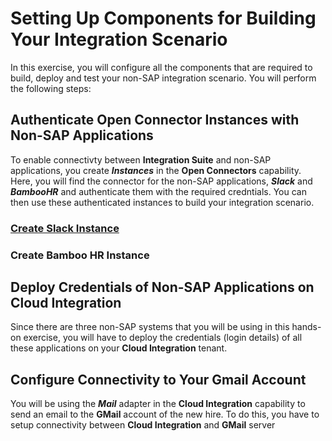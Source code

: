 # Setting Up Components for Building Your Integration Scenario

In this exercise, you will configure all the components that are required to build, deploy and test your non-SAP integration scenario. You will perform the following steps:

## Authenticate Open Connector Instances with Non-SAP Applications

To enable connectivty between **Integration Suite** and non-SAP applications, you create ***Instances*** in the **Open Connectors** capability. Here, you will find the connector for the non-SAP applications, ***Slack*** and ***BambooHR*** and authenticate them with the required credntials. You can then use these authenticated instances to build your integration scenario. 

### [Create Slack Instance](/exercises/exercise1/Ex-1.1.1.md)

### Create Bamboo HR Instance

## Deploy Credentials of Non-SAP Applications on Cloud Integration

Since there are three non-SAP systems that you will be using in this hands-on exercise, you will have to deploy the credentials (login details) of all these applications on your **Cloud Integration** tenant. 

## Configure Connectivity to Your Gmail Account

You will be using the ***Mail*** adapter in the **Cloud Integration** capability to send an email to the **GMail** account of the new hire. To do this, you have to setup connectivity between **Cloud Integration** and **GMail** server 
